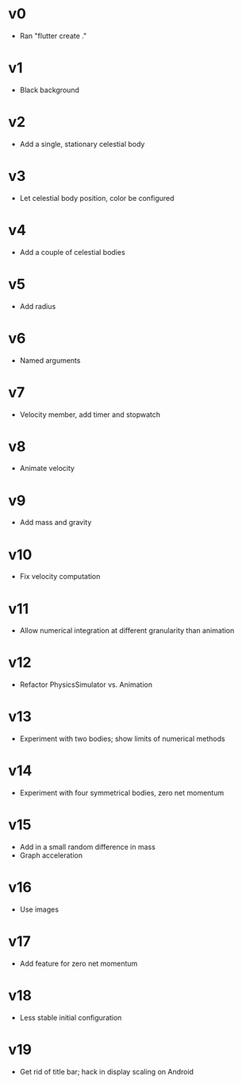 # v0
- Ran "flutter create ."
# v1
- Black background
# v2
- Add a single, stationary celestial body
# v3
- Let celestial body position, color be configured
# v4
- Add a couple of celestial bodies
# v5
- Add radius
# v6
- Named arguments
# v7
- Velocity member, add timer and stopwatch
# v8
- Animate velocity
# v9
- Add mass and gravity
# v10
- Fix velocity computation
# v11
- Allow numerical integration at different granularity than animation
# v12
- Refactor PhysicsSimulator vs. Animation
# v13
- Experiment with two bodies; show limits of numerical methods
# v14
- Experiment with four symmetrical bodies, zero net momentum
# v15
- Add in a small random difference in mass
- Graph acceleration
# v16
- Use images
# v17
- Add feature for zero net momentum
# v18
- Less stable initial configuration
# v19
- Get rid of title bar; hack in display scaling on Android
